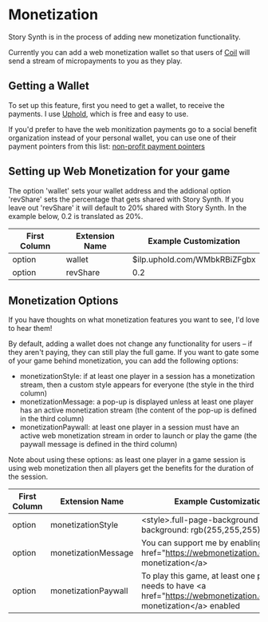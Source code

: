 # Monetization

Story Synth is in the process of adding new monetization functionality.

Currently you can add a web monetization wallet so that users of [Coil](https://coil.com/) will send a stream of micropayments to you as they play.

## Getting a Wallet

To set up this feature, first you need to get a wallet, to receive the payments. I use [Uphold](https://uphold.com/), which is free and easy to use.

If you'd prefer to have the web monitization payments go to a social benefit organization instead of your personal wallet, you can use one of their payment pointers from this list: [non-profit payment pointers](https://community.webmonetization.org/grantfortheweb/non-profit-payment-pointers-2890)

## Setting up Web Monetization for your game

The option 'wallet' sets your wallet address and the addional option 'revShare' sets the percentage that gets shared with Story Synth. If you leave out 'revShare' it will default to 20% shared with Story Synth. In the example below, 0.2 is translated as 20%.

| First Column | Extension Name | Example Customization         |
| ------------ | -------------- | ----------------------------- |
| option       | wallet         | \$ilp.uphold.com/WMbkRBiZFgbx |
| option       | revShare       | 0.2                           |

## Monetization Options

If you have thoughts on what monetization features you want to see, I'd love to hear them!

By default, adding a wallet does not change any functionality for users – if they aren't paying, they can still play the full game. If you want to gate some of your game behind monetization, you can add the following options:

- monetizationStyle: if at least one player in a session has a monetization stream, then a custom style appears for everyone (the style in the third column)
- monetizationMessage: a pop-up is displayed unless at least one player has an active monetization stream (the content of the pop-up is defined in the third column)
- monetizationPaywall: at least one player in a session must have an active web monetization stream in order to launch or play the game (the paywall message is defined in the third column)

Note about using these options: as least one player in a game session is using web monetization then all players get the benefits for the duration of the session.

| First Column | Extension Name | Example Customization         |
| ------------ | -------------- | ----------------------------- |
| option       | monetizationStyle       | \<style>.full-page-background { background: rgb(255,255,255);}\</style>
| option       | monetizationMessage         | You can support me by enabling \<a href="https://webmonetization.org/">web monetization\</a> |
| option       | monetizationPaywall         | To play this game, at least one player needs to have \<a href="https://webmonetization.org/">web monetization\</a> enabled |
